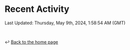 # Recent Activity

<!--RECENT_ACTIVITY:start-->
<!--RECENT_ACTIVITY:end-->

<!--RECENT_ACTIVITY:last_update-->
Last Updated: Thursday, May 9th, 2024, 1:58:54 AM (GMT)
<!--RECENT_ACTIVITY:last_update_end-->

<br>

↩️ [Back to the home page](/README.md)
